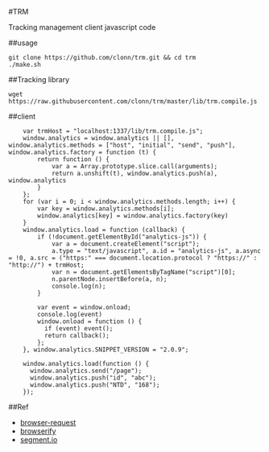 #TRM

Tracking management client javascript code

##usage

    git clone https://github.com/clonn/trm.git && cd trm
    ./make.sh

##Tracking library

    wget https://raw.githubusercontent.com/clonn/trm/master/lib/trm.compile.js

##client

````
    var trmHost = "localhost:1337/lib/trm.compile.js";
    window.analytics = window.analytics || [], window.analytics.methods = ["host", "initial", "send", "push"], window.analytics.factory = function (t) {
        return function () {
            var a = Array.prototype.slice.call(arguments);
            return a.unshift(t), window.analytics.push(a), window.analytics
        }
    };
    for (var i = 0; i < window.analytics.methods.length; i++) {
        var key = window.analytics.methods[i];
        window.analytics[key] = window.analytics.factory(key)
    }
    window.analytics.load = function (callback) {
        if (!document.getElementById("analytics-js")) {
            var a = document.createElement("script");
            a.type = "text/javascript", a.id = "analytics-js", a.async = !0, a.src = ("https:" === document.location.protocol ? "https://" : "http://") + trmHost;
            var n = document.getElementsByTagName("script")[0];
            n.parentNode.insertBefore(a, n);
            console.log(n);
        }

        var event = window.onload;
        console.log(event)
        window.onload = function () {
          if (event) event();
          return callback();
        };
    }, window.analytics.SNIPPET_VERSION = "2.0.9";

    window.analytics.load(function () {
      window.analytics.send("/page");
      window.analytics.push("id", "abc");
      window.analytics.push("NTD", "168");
    });
````

##Ref

 * [browser-request](https://github.com/iriscouch/browser-request)
 * [browserify](http://browserify.org/)
 * [segment.io](https://github.com/segmentio/analytics.js)
